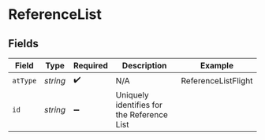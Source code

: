 # ReferenceList


## Fields

| Field                                      | Type                                       | Required                                   | Description                                | Example                                    |
| ------------------------------------------ | ------------------------------------------ | ------------------------------------------ | ------------------------------------------ | ------------------------------------------ |
| `atType`                                   | *string*                                   | :heavy_check_mark:                         | N/A                                        | ReferenceListFlight                        |
| `id`                                       | *string*                                   | :heavy_minus_sign:                         | Uniquely identifies for the Reference List |                                            |